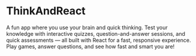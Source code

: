 # ThinkAndReact
A fun app where you use your brain and quick thinking. Test your knowledge with interactive quizzes, question-and-answer sessions, and quick assessments — all built with React for a fast, responsive experience. Play games, answer questions, and see how fast and smart you are!
